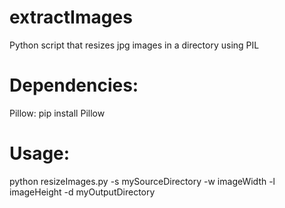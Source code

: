 # extractImages
Python script that resizes jpg images in a directory using PIL

# Dependencies:
Pillow: pip install Pillow</br>

# Usage:
python resizeImages.py -s mySourceDirectory -w imageWidth -l imageHeight -d myOutputDirectory
